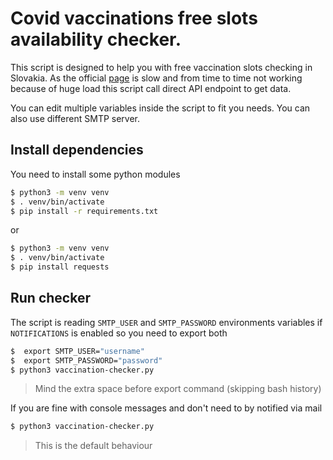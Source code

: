 # Covid vaccinations free slots availability checker.

This script is designed to help you with free vaccination slots checking in Slovakia. As the official [page](https://www.old.korona.gov.sk/covid-19-vaccination-form.php) is slow and from time to time not working because of huge load this script call direct API endpoint to get data.

You can edit multiple variables inside the script to fit you needs. You can also use different SMTP server.

## Install dependencies
You need to install some python modules
```bash
$ python3 -m venv venv
$ . venv/bin/activate
$ pip install -r requirements.txt
```
or

```bash
$ python3 -m venv venv
$ . venv/bin/activate
$ pip install requests
```

## Run checker
The script is reading `SMTP_USER` and `SMTP_PASSWORD` environments variables if `NOTIFICATIONS` is enabled so you need to export both
```bash
$  export SMTP_USER="username"
$  export SMTP_PASSWORD="password"
$ python3 vaccination-checker.py
```
> Mind the extra space before export command (skipping bash history)

If you are fine with console messages and don't need to by notified via mail
```bash
$ python3 vaccination-checker.py
```
> This is the default behaviour
